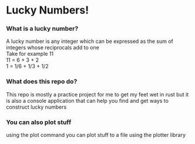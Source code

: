 # Lucky Numbers!
### What is a lucky number?
A lucky number is any integer which can be expressed as the sum of integers whose reciprocals add to one  
Take for example 11  
11 = 6 + 3 + 2  
1 = 1/6 + 1/3 + 1/2  

### What does this repo do?
This repo is mostly a practice project for me to get my feet wet in rust but it is also a console application that can help you find and get ways to construct lucky numbers  

### You can also plot stuff
using the plot command you can plot stuff to a file using the plotter library  
